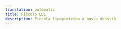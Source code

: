 ```yaml
---
translation: automatic
title: Piccolo LDL
description: Piccola lipoproteina a bassa densità
---
```

